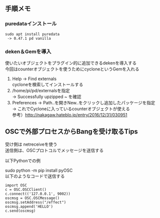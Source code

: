 ## 手順メモ


### puredataインストール

```
sudo apt install puredata
 -> 0.47.1 pd vanilla
```

### deken＆Gemを導入

使いたいオブジェクトをプラグイン的に追加できるdekenを導入する  
今回はcounterオブジェクトを使うためにcycloneというGemを入れる  

1. Help -> Find externals  
   cycloneを検索してインストールする
1. /home/pi/pd/externalsを指定  
   -> Successfully upzipped ~ を確認
1. Preferences -> Path..を開きNew..をクリックし追加したパッケージを指定  
   -> これでCycloneに入っているcounterオブジェクトが使える  
   参考）http://nakagaw.hateblo.jp/entry/2016/12/31/030951

## OSCで外部プロセスからBangを受け取るTips

受け側は netreceiveを使う  
送信側は、OSCプロトコルでメッセージを送信する

以下Pythonでの例  

sudo python -m pip install pyOSC  
以下のようなコードで送信する  
```
import OSC
c = OSC.OSCClient()
c.connect(('127.0.0.1', 9002))
oscmsg = OSC.OSCMessage()
oscmsg.setAddress("/effect")
oscmsg.append('HELLO')
c.send(oscmsg)
```
